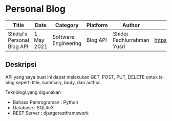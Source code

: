 # Personal Blog

| Title | Date | Category | Platform | Author | Project link |
| ------ | ------ | ------ | ------ | ------ | ------ |
| Shidqi's Personal Blog API | 1 May 2021 | Software Engineering | Blog API | Shidqi Fadhlurrahman Yusri | https://github.com/shidqify/web_blog_api |

## Deskripsi

API yang saya buat ini dapat melakukan GET, POST, PUT, DELETE untuk isi blog seperti title, summary, body, dan author.

Teknologi yang digunakan
- Bahasa Pemrograman : Python
- Database : SQLite3
- REST Server : djangorestframework
